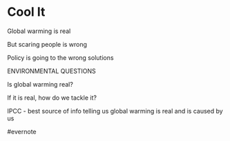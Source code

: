# Cool It

Global warming is real

But scaring people is wrong

Policy is going to the wrong solutions

ENVIRONMENTAL QUESTIONS

Is global warming real?

If it is real, how do we tackle it?

IPCC - best source of info telling us global warming is real and is caused by us

\#evernote

